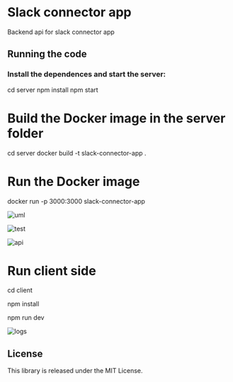 # Slack connector app
Backend api for slack connector app

## Running the code

### Install the dependences and start the server:
cd server
npm install
npm start

# Build the Docker image in the server folder
cd server
docker build -t slack-connector-app .

# Run the Docker image
docker run -p 3000:3000 slack-connector-app

![uml](https://user-images.githubusercontent.com/3927152/232487162-04f923a4-cd6b-4b46-82cf-4af484961a05.png)

![test](https://user-images.githubusercontent.com/3927152/232569337-1c83ec1e-0886-4304-8405-b0d437943c64.png)

![api](https://user-images.githubusercontent.com/3927152/232777147-b26450ac-d986-4601-a013-db4d2b7fef25.png)

# Run client side
cd client

npm install

npm run dev

![logs](https://user-images.githubusercontent.com/3927152/232777121-87f370e8-6fb3-4019-8e73-04b4e4aeede8.png)


## License
This library is released under the MIT License.
